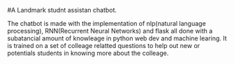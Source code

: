#A Landmark studnt assistan chatbot.

The chatbot is made with the implementation of nlp(natural language processing), RNN(Recurrent Neural Networks) and flask all done with a subatancial amount of knowleage in python web dev and machine learing.
It is trained on a set of colleage relatted questions to help out new or potentials students in knowing more about the colleage.
